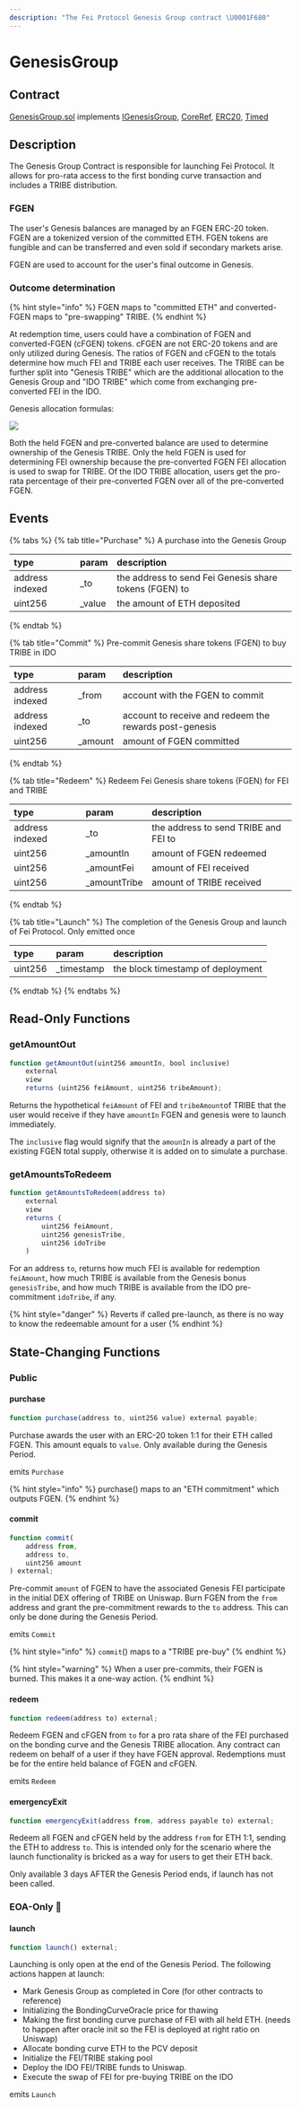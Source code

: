 ```yaml
---
description: "The Fei Protocol Genesis Group contract \U0001F680"
---
```


# GenesisGroup

## Contract

[GenesisGroup.sol](https://github.com/fei-protocol/fei-protocol-core/blob/master/contracts/genesis/GenesisGroup.sol) implements [IGenesisGroup](https://github.com/fei-protocol/fei-protocol-core/blob/master/contracts/genesis/IGenesisGroup.sol), [CoreRef](https://github.com/fei-protocol/fei-protocol-core/blob/master/contracts/refs/CoreRef.sol), [ERC20](https://docs.openzeppelin.com/contracts/3.x/api/token/erc20#ERC20), [Timed](https://github.com/fei-protocol/fei-protocol-core/blob/master/contracts/utils/Timed.sol)

## Description

The Genesis Group Contract is responsible for launching Fei Protocol. It allows for pro-rata access to the first bonding curve transaction and includes a TRIBE distribution.

### FGEN

The user's Genesis balances are managed by an FGEN ERC-20 token. FGEN are a tokenized version of the committed ETH. FGEN tokens are fungible and can be transferred and even sold if secondary markets arise.

FGEN are used to account for the user's final outcome in Genesis.

### Outcome determination

{% hint style="info" %}
FGEN maps to "committed ETH" and converted-FGEN maps to "pre-swapping" TRIBE.
{% endhint %}

At redemption time, users could have a combination of FGEN and converted-FGEN \(cFGEN\) tokens. cFGEN are not ERC-20 tokens and are only utilized during Genesis. The ratios of FGEN and cFGEN to the totals determine how much FEI and TRIBE each user receives. The TRIBE can be further split into "Genesis TRIBE" which are the additional allocation to the Genesis Group and "IDO TRIBE" which come from exchanging pre-converted FEI in the IDO.

Genesis allocation formulas:

![](../../.gitbook/assets/screen-shot-2021-02-14-at-7.32.33-pm.png)

Both the held FGEN and pre-converted balance are used to determine ownership of the Genesis TRIBE. Only the held FGEN is used for determining FEI ownership because the pre-converted FGEN FEI allocation is used to swap for TRIBE. Of the IDO TRIBE allocation, users get the pro-rata percentage of their pre-converted FGEN over all of the pre-converted FGEN.

## Events

{% tabs %}
{% tab title="Purchase" %}
A purchase into the Genesis Group

| type | param | description |
| :--- | :--- | :--- |
| address indexed | \_to | the address to send Fei Genesis share tokens \(FGEN\) to |
| uint256 | \_value | the amount of ETH deposited |
{% endtab %}

{% tab title="Commit" %}
Pre-commit Genesis share tokens \(FGEN\) to buy TRIBE in IDO

| type | param | description |
| :--- | :--- | :--- |
| address indexed | \_from | account with the FGEN to commit |
| address indexed | \_to | account to receive and redeem the rewards post-genesis |
| uint256 | \_amount | amount of FGEN committed |
{% endtab %}

{% tab title="Redeem" %}
Redeem Fei Genesis share tokens \(FGEN\) for FEI and TRIBE

| type | param | description |
| :--- | :--- | :--- |
| address indexed | \_to | the address to send TRIBE and FEI to |
| uint256 | \_amountIn | amount of FGEN redeemed |
| uint256 | \_amountFei | amount of FEI received |
| uint256 | \_amountTribe | amount of TRIBE received |
{% endtab %}

{% tab title="Launch" %}
The completion of the Genesis Group and launch of Fei Protocol. Only emitted once

| type | param | description |
| :--- | :--- | :--- |
| uint256 | \_timestamp | the block timestamp of deployment |
{% endtab %}
{% endtabs %}

## Read-Only Functions

### getAmountOut

```javascript
function getAmountOut(uint256 amountIn, bool inclusive)
    external
    view
    returns (uint256 feiAmount, uint256 tribeAmount);
```

Returns the hypothetical `feiAmount` of FEI and `tribeAmount`of TRIBE that the user would receive if they have `amountIn` FGEN and genesis were to launch immediately. 

The `inclusive` flag would signify that the `amounIn` is already a part of the existing FGEN total supply, otherwise it is added on to simulate a purchase.

### getAmountsToRedeem

```javascript
function getAmountsToRedeem(address to)
    external
    view
    returns (
        uint256 feiAmount,
        uint256 genesisTribe,
        uint256 idoTribe
    )
```

For an address `to`, returns how much FEI is available for redemption `feiAmount`, how much TRIBE is available from the Genesis bonus `genesisTribe`, and how much TRIBE is available from the IDO pre-commitment `idoTribe`, if any.

{% hint style="danger" %}
Reverts if called pre-launch, as there is no way to know the redeemable amount for a user
{% endhint %}

## State-Changing Functions <a id="state-changing-functions"></a>

### Public

#### purchase

```javascript
function purchase(address to, uint256 value) external payable;
```

Purchase awards the user with an ERC-20 token 1:1 for their ETH called FGEN. This amount equals to `value`.  Only available during the Genesis Period.

emits `Purchase`

{% hint style="info" %}
purchase\(\) maps to an "ETH commitment" which outputs FGEN.
{% endhint %}

#### commit

```javascript
function commit(
    address from,
    address to,
    uint256 amount
) external;
```

Pre-commit `amount` of FGEN to have the associated Genesis FEI participate in the initial DEX offering of TRIBE on Uniswap. Burn FGEN from the `from` address and grant the pre-commitment rewards to the `to` address. This can only be done during the Genesis Period.

emits `Commit`

{% hint style="info" %}
`commit`\(\) maps to a "TRIBE pre-buy"
{% endhint %}

{% hint style="warning" %}
When a user pre-commits, their FGEN is burned. This makes it a one-way action. 
{% endhint %}

#### redeem

```javascript
function redeem(address to) external;
```

Redeem FGEN and cFGEN from `to` for a pro rata share of the FEI purchased on the bonding curve and the Genesis TRIBE allocation. Any contract can redeem on behalf of a user if they have FGEN approval. Redemptions must be for the entire held balance of FGEN and cFGEN.

emits `Redeem`

#### emergencyExit

```javascript
function emergencyExit(address from, address payable to) external;
```

Redeem all FGEN and cFGEN held by the address `from` for ETH 1:1, sending the ETH to address `to`. This is intended only for the scenario where the launch functionality is bricked as a way for users to get their ETH back.

Only available 3 days AFTER the Genesis Period ends, if launch has not been called.

### EOA-Only 👤

#### launch

```javascript
function launch() external;
```

Launching is only open at the end of the Genesis Period. The following actions happen at launch:

* Mark Genesis Group as completed in Core \(for other contracts to reference\)
* Initializing the BondingCurveOracle price for thawing
* Making the first bonding curve purchase of FEI with all held ETH. \(needs to happen after oracle init so the FEI is deployed at right ratio on Uniswap\)
* Allocate bonding curve ETH to the PCV deposit
* Initialize the FEI/TRIBE staking pool
* Deploy the IDO FEI/TRIBE funds to Uniswap.
* Execute the swap of FEI for pre-buying TRIBE on the IDO

emits `Launch`

